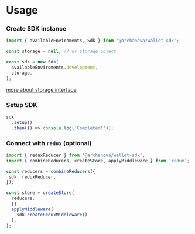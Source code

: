 # Usage

### Create SDK instance

```js
import { availableEnviroments, Sdk } from '@archanova/wallet-sdk';

const storage = null; // or storage object

const sdk = new Sdk(
  availableEnviroments.development,
  storage, 
);
```
[more about storage interface](storage-interface.md)


### Setup SDK

```js
sdk
  .setup()
  .then(() => console.log('Completed!'));
```

### Connect with `redux` (optional)

```js
import { reduxReducer } from '@archanova/wallet-sdk';
import { combineReducers, createStore, applyMiddleware } from 'redux';

const reducers = combineReducers({
 sdk: reduxReducer,
});

const store = createStore(
  reducers,
  {},
  applyMiddleware(
    sdk.createReduxMiddleware()
  ),
);
```
